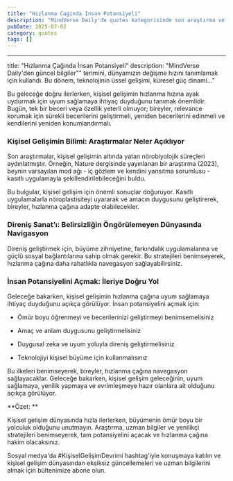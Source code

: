 ```yaml
---
title: "Hizlanma Caginda Insan Potansiyeli"
description: "MindVerse Daily'de quotes kategorisinde son araştırma ve içgörüler keşfedin."
pubDate: 2025-07-02
category: quotes
tags: []
---
```


---
title: "Hızlanma Çağında İnsan Potansiyeli"
description: "MindVerse Daily'den güncel bilgiler"" terimini, dünyamızın değişme hızını tanımlamak için kullandı. Bu dönem, teknolojinin üssel gelişimi, küresel güç dinami..."

Bu geleceğe doğru ilerlerken, kişisel gelişimin hızlanma hızına ayak uydurmak için uyum sağlamaya ihtiyaç duyduğunu tanımak önemlidir. Bugün, tek bir beceri veya özellik yeterli olmuyor; bireyler, relevance korumak için sürekli becerilerini geliştirmeli, yeniden becerilerini edinmeli ve kendilerini yeniden konumlandırmalı.

### **Kişisel Gelişimin Bilimi: Araştırmalar Neler Açıklıyor**

Son araştırmalar, kişisel gelişimin altında yatan nörobiyolojik süreçleri aydınlatmıştır. Örneğin, Nature dergisinde yayınlanan bir araştırma (2023), beynin varsayılan mod ağı - iç gözlem ve kendini yansıtma sorumlusu - kasıtlı uygulamayla şekillendirilebileceğini buldu.

Bu bulgular, kişisel gelişim için önemli sonuçlar doğuruyor. Kasıtlı uygulamalarla nöroplastisiteyi uyararak ve amacın duygusunu geliştirerek, bireyler, hızlanma çağına adapte olabilecekler.

### **Direniş Sanat’ı: Belirsizliğin Öngörülemeyen Dünyasında Navigasyon**

Direniş geliştirmek için, büyüme zihniyetine, farkındalık uygulamalarına ve güçlü sosyal bağlantılarına sahip olmak gerekir. Bu stratejileri benimseyerek, hızlanma çağına daha rahatlıkla navegasyon sağlayabilirsiniz.

### **İnsan Potansiyelini Açmak: İleriye Doğru Yol**

Geleceğe bakarken, kişisel gelişimin hızlanma çağına uyum sağlamaya ihtiyaç duyduğunu açıkça görülüyor. İnsan potansiyelini açmak için: 

* Ömür boyu öğrenmeyi ve becerilerinizi geliştirmeyi benimsemelisiniz

* Amaç ve anlam duygusunu geliştirmelisiniz

* Duygusal zeka ve uyum yoluyla direniş geliştirmelisiniz

* Teknolojiyi kişisel büyüme için kullanmalısınız

Bu ilkeleri benimseyerek, bireyler, hızlanma çağına navegasyon sağlayacaklar. Geleceğe bakarken, kişisel gelişim geleceğinin, uyum sağlamaya, yenilik yapmaya ve evrimleşmeye hazır olanlara ait olduğunu açıkça görülüyor.

**Özet: **

Kişisel gelişim dünyasında hızla ilerlerken, büyümenin ömür boyu bir yolculuk olduğunu unutmayın. Araştırma, uzman bilgiler ve yenilikçi stratejileri benimseyerek, tam potansiyelini açacak ve hızlanma çağına hakim olacaksınız.

Sosyal medya'da #KişiselGelişimDevrimi hashtag'iyle konuşmaya katılın ve kişisel gelişim dünyasından eksiksiz güncellemeleri ve uzman bilgilerini almak için bültenimize abone olun.